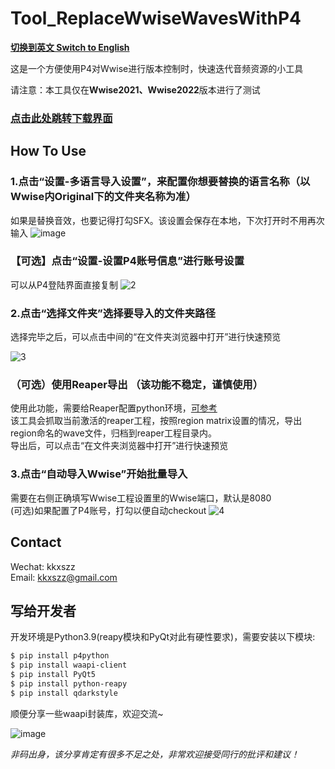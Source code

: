 # Tool_ReplaceWwiseWavesWithP4

**[切换到英文 Switch to English](https://github.com/szz1031/Tool_ReplaceWwiseWavesWithP4/blob/main/README.en-US.md)**  

这是一个方便使用P4对Wwise进行版本控制时，快速迭代音频资源的小工具  

请注意：本工具仅在**Wwise2021、Wwise2022**版本进行了测试  

### [点击此处跳转下载界面](https://github.com/szz1031/Tool_ReplaceWwiseWavesWithP4/releases)

## How To Use  


### 1.点击“设置-多语言导入设置”，来配置你想要替换的语言名称（以Wwise内Original下的文件夹名称为准）  
如果是替换音效，也要记得打勾SFX。该设置会保存在本地，下次打开时不用再次输入
![image](https://github.com/user-attachments/assets/d4c943f9-67ae-4c86-a363-140ee260607a)


### 【可选】点击“设置-设置P4账号信息”进行账号设置  
可以从P4登陆界面直接复制
![2](https://github.com/szz1031/Tool_ReplaceWwiseWavesWithP4/assets/52338219/fc8f65cc-9508-4ae3-b22a-9ba4495b9b89)

### 2.点击“选择文件夹”选择要导入的文件夹路径  
  
选择完毕之后，可以点击中间的“在文件夹浏览器中打开”进行快速预览

![3](https://github.com/szz1031/Tool_ReplaceWwiseWavesWithP4/assets/52338219/46f52f3e-7787-4ada-9bde-840588185e50)

### （可选）使用Reaper导出 （该功能不稳定，谨慎使用）

使用此功能，需要给Reaper配置python环境，[可参考](https://www.bilibili.com/read/cv26536797/)  
该工具会抓取当前激活的reaper工程，按照region matrix设置的情况，导出region命名的wave文件，归档到reaper工程目录内。  
导出后，可以点击“在文件夹浏览器中打开”进行快速预览

### 3.点击“自动导入Wwise”开始批量导入

需要在右侧正确填写Wwise工程设置里的Wwise端口，默认是8080  
(可选)如果配置了P4账号，打勾以便自动checkout
![4](https://github.com/szz1031/Tool_ReplaceWwiseWavesWithP4/assets/52338219/b0cbfcd5-29d1-4e3d-909b-28978e022331)


## Contact

Wechat: kkxszz  
Email: kkxszz@gmail.com  

## 写给开发者  

开发环境是Python3.9(reapy模块和PyQt对此有硬性要求)，需要安装以下模块:  

```sh
$ pip install p4python  
$ pip install waapi-client  
$ pip install PyQt5  
$ pip install python-reapy  
$ pip install qdarkstyle  
```

顺便分享一些waapi封装库，欢迎交流~  

![image](https://user-images.githubusercontent.com/52338219/203762564-8c1877a2-3900-4f23-addb-ce5aa2cf8c29.png)  

*非码出身，该分享肯定有很多不足之处，非常欢迎接受同行的批评和建议！*  
